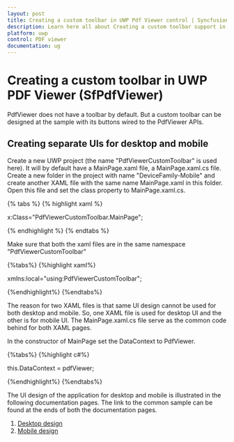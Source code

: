 ```yaml
---
layout: post
title: Creating a custom toolbar in UWP Pdf Viewer control | Syncfusion
description: Learn here all about Creating a custom toolbar support in Syncfusion UWP Pdf Viewer (SfPdfViewer) control, its elements, and more.
platform: uwp
control: PDF viewer
documentation: ug
---
```


# Creating a custom toolbar in UWP PDF Viewer (SfPdfViewer)

PdfViewer does not have a toolbar by default. But a custom toolbar can be designed at the sample with its buttons wired to the PdfViewer APIs. 

## Creating separate UIs for desktop and mobile

Create a new UWP project (the name &#34;PdfViewerCustomToolbar&#34; is used here). It will by default have a MainPage.xaml file, a MainPage.xaml.cs file. Create a new folder in the project with name &#34;DeviceFamily-Mobile&#34; and create another XAML file with the same name MainPage.xaml in this folder.  Open this file and set the class property to MainPage.xaml.cs. 

{% tabs %}
{% highlight xaml %}

x:Class="PdfViewerCustomToolbar.MainPage";

{% endhighlight %}
{% endtabs %}

Make sure that both the xaml files are in the same namespace &#34;PdfViewerCustomToolbar&#34;

{%tabs%}
{%highlight xaml%}

xmlns:local="using:PdfViewerCustomToolbar";

{%endhighlight%}
{%endtabs%}

The reason for two XAML files is that same UI design cannot be used for both desktop and mobile. So, one XAML file is used for desktop UI and the other is for mobile UI. The MainPage.xaml.cs file serve as the common code behind for both XAML pages. 

In the constructor of MainPage set the DataContext to PdfViewer. 

{%tabs%}
{%highlight c#%}

this.DataContext = pdfViewer;

{%endhighlight%}
{%endtabs%}

The UI design of the application for desktop and mobile is illustrated in the following documentation pages. The link to the common sample can be found at the ends of both the documentation pages.  

1.	[Desktop design](https://help.syncfusion.com/uwp/sfpdfviewer/concepts-and-features/ui-design-for-desktop)
2.	[Mobile design](https://help.syncfusion.com/uwp/sfpdfviewer/concepts-and-features/ui-design-for-mobile)
